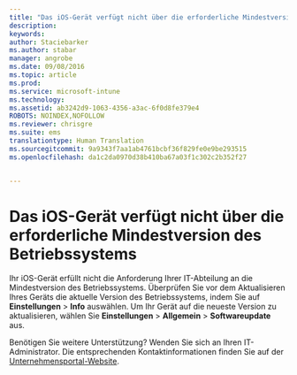 ```yaml
---
title: "Das iOS-Gerät verfügt nicht über die erforderliche Mindestversion des Betriebssystems | Microsoft Intune"
description: 
keywords: 
author: Staciebarker
ms.author: stabar
manager: angrobe
ms.date: 09/08/2016
ms.topic: article
ms.prod: 
ms.service: microsoft-intune
ms.technology: 
ms.assetid: ab3242d9-1063-4356-a3ac-6f0d8fe379e4
ROBOTS: NOINDEX,NOFOLLOW
ms.reviewer: chrisgre
ms.suite: ems
translationtype: Human Translation
ms.sourcegitcommit: 9a9343f7aa1ab4761bcbf36f829fe0e9be293515
ms.openlocfilehash: da1c2da0970d38b410ba67a03f1c302c2b352f27


---
```



# Das iOS-Gerät verfügt nicht über die erforderliche Mindestversion des Betriebssystems

Ihr iOS-Gerät erfüllt nicht die Anforderung Ihrer IT-Abteilung an die Mindestversion des Betriebssystems. Überprüfen Sie vor dem Aktualisieren Ihres Geräts die aktuelle Version des Betriebssystems, indem Sie auf **Einstellungen** &gt; **Info** auswählen. Um Ihr Gerät auf die neueste Version zu aktualisieren, wählen Sie **Einstellungen** &gt; **Allgemein** &gt; **Softwareupdate** aus.

Benötigen Sie weitere Unterstützung? Wenden Sie sich an Ihren IT-Administrator. Die entsprechenden Kontaktinformationen finden Sie auf der [Unternehmensportal-Website](http://portal.manage.microsoft.com).



<!--HONumber=Oct16_HO2-->


